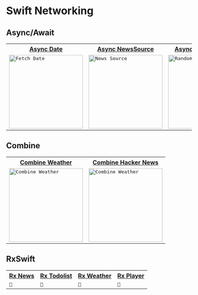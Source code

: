 # Swift Networking

## Async/Await
<table>
  <tr>
    <th>
     <a href="https://github.com/JooYoo/swift-networking/tree/async-await/AsyncAwaitFetchDate">Async Date</a>
    </th>
    <th>
     <a href="https://github.com/JooYoo/swift-networking/tree/async-await/NewsSource">Async NewsSource</a>
    </th>
     <th>
     <a href="https://github.com/JooYoo/swift-networking/tree/async-await/random-image-quote">Async RandomQuote</a>
    </th>
  </tr>
  <tr>
    <td>
      <kbd><img src="https://user-images.githubusercontent.com/12739843/198560484-a4d063a5-a6a5-4af2-85ae-b68ae9894241.gif" width="200px" alt="Fetch Date"/></kbd>
    </td> 
    <td>
      <kbd>
        <img src="https://user-images.githubusercontent.com/12739843/199783178-f35823df-d490-4c2f-a9f5-81b3497b8c92.gif" width="200px" alt="News Source"/>
      </kbd>
    </td>
    <td>
      <kbd>
        <img src="https://user-images.githubusercontent.com/12739843/202233516-080a5aa0-53be-4996-ad58-57673cb8f39c.gif" width="200px" alt="Random image quote"/>
      </kbd>
    </td>
  </tr>
</table>


## Combine
<table>
  <tr>
    <th>
     <a href="https://github.com/JooYoo/swift-networking/tree/combine/combine-weather">Combine Weather</a>
    </th>
    <th>
     <a href="https://github.com/JooYoo/swift-networking/tree/combine/hacker-news">Combine Hacker News</a>
    </th>
  </tr>
  <tr>
    <td>
      <kbd>
        <img src="https://user-images.githubusercontent.com/12739843/199968150-b3c83988-de44-4c0e-8b0f-3a48178bed54.gif" width="200px" alt="Combine Weather"/>
      </kbd>
    </td>
     <td>
      <kbd>
        <img src="https://user-images.githubusercontent.com/12739843/203123558-1dbc63c2-7a2c-4a5c-a350-ffda4fe586e7.gif" width="200px" alt="Combine Weather"/>              
      </kbd>
    </td> 
  </tr>
</table>

## RxSwift
<table>
  <tr>
    <th>
     <a href="https://github.com/JooYoo/swift-networking/tree/rxswift/News">Rx News</a>
    </th>
     <th>
     <a href="https://github.com/JooYoo/swift-networking/tree/rxswift/TodoList">Rx Todolist</a>
    </th>
     <th>
     <a href="https://github.com/JooYoo/swift-networking/tree/rxswift/Weather">Rx Weather</a>
    </th>
    <th>
     <a href="https://github.com/JooYoo/swift-networking/tree/rxswift/v_player">Rx Player</a>
    </th>
  </tr>
  <tr>
    <td>
      <kbd>
        🍃
      </kbd>
    </td>
    <td>
      <kbd>
        🍃
      </kbd>
    </td>
    <td>
      <kbd>
        🍃
      </kbd>
    </td>
    <td>
      <kbd>
        🍃
      </kbd>
    </td>
  </tr>
</table>
